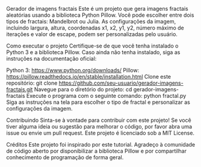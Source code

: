 Gerador de imagens fractais Este é um projeto que gera imagens fractais aleatórias usando a biblioteca Python Pillow. Você pode escolher entre dois tipos de fractais: Mandelbrot ou Julia. As configurações da imagem, incluindo largura, altura, coordenadas x1, x2, y1, y2, número máximo de iterações e valor de escape, podem ser personalizadas pelo usuário.

Como executar o projeto Certifique-se de que você tenha instalado o Python 3 e a biblioteca Pillow. Caso ainda não tenha instalado, siga as instruções na documentação oficial:

Python 3: https://www.python.org/downloads/ Pillow: https://pillow.readthedocs.io/en/stable/installation.html Clone este repositório: git clone https://github.com/seu-usuario/gerador-imagens-fractais.git Navegue para o diretório do projeto: cd gerador-imagens-fractais Execute o programa com o seguinte comando: python fractal.py Siga as instruções na tela para escolher o tipo de fractal e personalizar as configurações da imagem.

Contribuindo Sinta-se à vontade para contribuir com este projeto! Se você tiver alguma ideia ou sugestão para melhorar o código, por favor abra uma issue ou envie um pull request. Este projeto é licenciado sob a MIT License.

Créditos Este projeto foi inspirado por este tutorial. Agradeço à comunidade de código aberto por disponibilizar a biblioteca Pillow e por compartilhar conhecimento de programação de forma geral.
